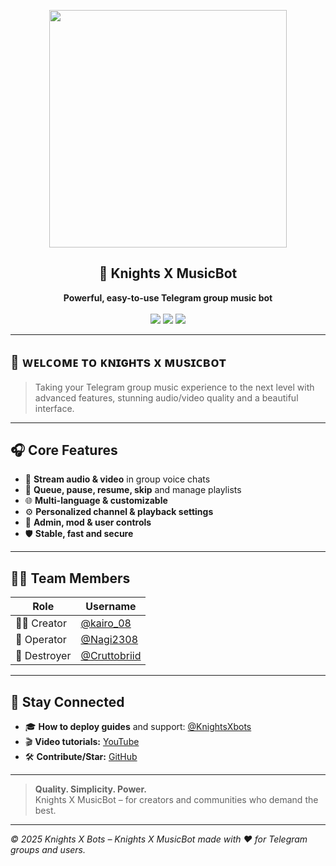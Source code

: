 <p align="center">
  <img src="https://files.catbox.moe/1a8wyh.jpg" width="380"/>
</p>

<h2 align="center"><b>🎵 Knights X MusicBot</b></h2>

<p align="center">
  <b>Powerful, easy-to-use Telegram group music bot</b>
  <br><br>
  <a href="https://t.me/KnightsXbots"><img src="https://img.shields.io/badge/Telegram-Channel-blue?logo=telegram"></a>
  <a href="https://youtube.com/@knightsxbots?si=PL2bPA8Iwd0b0E7h"><img src="https://img.shields.io/badge/YouTube-KnightsXbots-red?logo=youtube"></a>
  <a href="https://github.com/Nagi2308/Knightsxbots"><img src="https://img.shields.io/badge/GitHub-KnightsXbots-black?logo=github"></a>
</p>

---

## 🚀 ᴡᴇʟᴄᴏᴍᴇ ᴛᴏ ᴋɴɪɢʜᴛs x ᴍᴜsɪᴄʙᴏᴛ

> Taking your Telegram group music experience to the next level with advanced features, stunning audio/video quality and a beautiful interface.

---

## 🎧 Core Features

- 🔴 **Stream audio & video** in group voice chats
- 🎼 **Queue, pause, resume, skip** and manage playlists
- 🌐 **Multi-language & customizable**
- ⚙️ **Personalized channel & playback settings**
- 🚨 **Admin, mod & user controls**
- 🛡️ **Stable, fast and secure**

---

## 🧑‍💻 Team Members

| Role        | Username                               |
|-------------|----------------------------------------|
| 👨‍💻 Creator    | [@kairo_08](https://t.me/kairo_08)      |
| 👑 Operator  | [@Nagi2308](https://t.me/Nagi2308)        |
| 🤝 Destroyer | [@Cruttobriid](https://t.me/Cruttobriid)  |

---

## 📢 Stay Connected

- 🎓 **How to deploy guides** and support: [@KnightsXbots](https://t.me/KnightsXbots)
- 🎬 **Video tutorials:** [YouTube](https://youtube.com/@knightsxbots?si=PL2bPA8Iwd0b0E7h)
- 🛠️ **Contribute/Star:** [GitHub](https://github.com/Nagi2308/Knightsxbots)

---

> **Quality. Simplicity. Power.**  
> Knights X MusicBot – for creators and communities who demand the best.

---

_© 2025 Knights X Bots – Knights X MusicBot made with ❤️ for Telegram groups and users._
